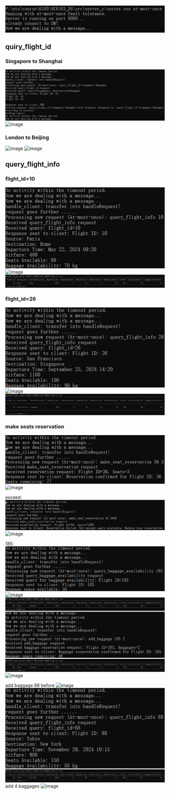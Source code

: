 ![alt text](image.png)

## quiry_flight_id
### Singapore to Shanghai
![alt text](image-1.png)
![image](https://github.com/user-attachments/assets/e9e5d7b0-fe60-4848-b081-ed70ca836a00)


### London to Beijing
![image](https://github.com/user-attachments/assets/571ea9a7-0c18-4581-bc73-632a6707f17c)
![image](https://github.com/user-attachments/assets/9134fd69-ab8e-452b-951b-48f957db4c8a)

## query_flight_info 
### flight_id=10
![alt text](image-3.png)
![image](https://github.com/user-attachments/assets/5dc80407-bcbe-44b6-991d-4e686db3a49d)
![alt text](image-5.png)
### flight_id=26
![alt text](image-4.png)
![image](https://github.com/user-attachments/assets/14bb920b-6017-4bd1-9fb9-77a89ec18111)
![alt text](image-6.png)
### make seats reservation
![alt text](image-7.png)
![image](https://github.com/user-attachments/assets/050e9971-cdaf-4cec-a6cc-415b713efe2f)

exceed:
![alt text](image-8.png)
![image](https://github.com/user-attachments/assets/5c945aa2-011d-4fda-84ec-82ff1cdae0f4)


185:
![alt text](image-10.png)
![image](https://github.com/user-attachments/assets/cb3fc614-9972-47b3-b806-4693cf8d4f4b)
![alt text](image-13.png)
![alt text](image-14.png)
![alt text](image-15.png)
![image](https://github.com/user-attachments/assets/335aa693-5186-4c09-a80b-ef3e14daf042)

add baggage 88
before
![image](https://github.com/user-attachments/assets/2d9a8563-9155-4c46-8a46-679103333e6b)
![alt text](image-16.png)
![alt text](image-17.png)
add 4 baggages
![image](https://github.com/user-attachments/assets/9e4f5d5c-832c-4191-a9b8-5799b5ee2bca)




